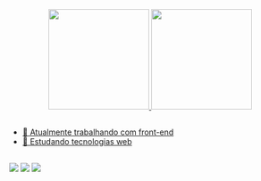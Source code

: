 <div align="center">
  <a href="https://github.com/Diogovx">
  <img height="180em" src="https://github-readme-stats.vercel.app/api?username=Diogovx&show_icons=true&theme=vue-dark&include_all_commits=true&count_private=true"/>
  <img height="180em" src="https://github-readme-stats.vercel.app/api/top-langs/?username=Diogovx&layout=compact&langs_count=7&theme=vue-dark"/>
</div>

##
  
- 🔭 Atualmente trabalhando com front-end
- 🌱 Estudando tecnologias web

 ##
<div> 
  <a href="https://instagram.com/Diogovx_" target="_blank"><img src="https://img.shields.io/badge/-Instagram-%23E4405F?style=for-the-badge&logo=instagram&logoColor=white" target="_blank"></a>
  <a href = "mailto:didiogovelozo@gmail.com"><img src="https://img.shields.io/badge/-Gmail-%23333?style=for-the-badge&logo=gmail&logoColor=white" target="_blank"></a>
  <a href="https://www.linkedin.com/in/diogo-velozo-697451219" target="_blank"><img src="https://img.shields.io/badge/-LinkedIn-%230077B5?style=for-the-badge&logo=linkedin&logoColor=white" target="_blank"></a> 

 
</div>
